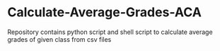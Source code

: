 # Calculate-Average-Grades-ACA
Repository contains python script and shell script to calculate average grades of given class from csv files
